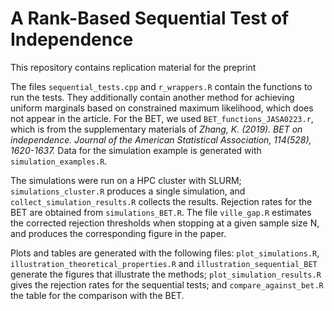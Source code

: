 # A Rank-Based Sequential Test of Independence

This repository contains replication material for the preprint


The files `sequential_tests.cpp` and `r_wrappers.R` contain the functions to
run the tests. They additionally contain another method for achieving uniform
marginals based on constrained maximum likelihood, which does not appear in the
article. For the BET, we used `BET_functions_JASA0223.r`, which is from the
supplementary materials of *Zhang, K. (2019). BET on independence. Journal of
the American Statistical Association, 114(528), 1620-1637.* Data for the
simulation example is generated with `simulation_examples.R`.

The simulations were run on a HPC cluster with SLURM; `simulations_cluster.R`
produces a single simulation, and `collect_simulation_results.R` collects
the results. Rejection rates for the BET are obtained from `simulations_BET.R`.
The file `ville_gap.R` estimates the corrected rejection thresholds
when stopping at a given sample size N, and produces the corresponding figure
in the paper. 

Plots and tables are generated with the following files: `plot_simulations.R`,
`illustration_theoretical_properties.R` and `illustration_sequential_BET`
generate the figures that illustrate the methods; `plot_simulation_results.R`
gives the rejection rates for the sequential tests; and `compare_against_bet.R`
the table for the comparison with the BET.

